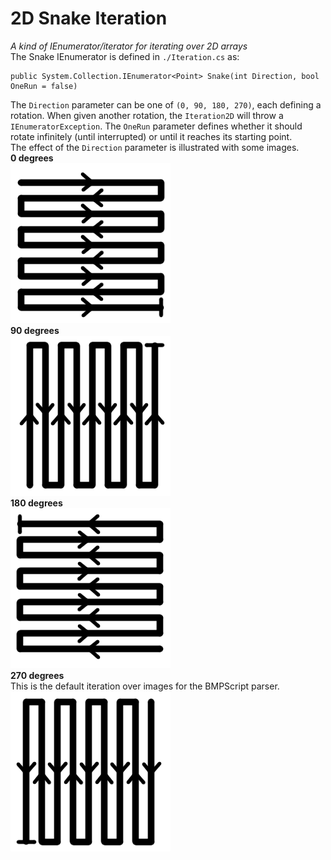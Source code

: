 # 2D Snake Iteration
*A kind of IEnumerator/iterator for iterating over 2D arrays*  
The Snake IEnumerator is defined in ``./Iteration.cs`` as:  
```
public System.Collection.IEnumerator<Point> Snake(int Direction, bool OneRun = false)
```
The ``Direction`` parameter can be one of ``(0, 90, 180, 270)``, each defining a rotation. When given another rotation, the ``Iteration2D`` will throw a ``IEnumeratorException``. The ``OneRun`` parameter defines whether it should rotate infinitely (until interrupted) or until it reaches its starting point.  
The effect of the ``Direction`` parameter is illustrated with some images.  
**0 degrees**  
![Starting at the upper left cell, then going to the right, turning down at the end of the first row.](https://github.com/jay-tux/BMPScript/blob/master/help/0.png  "0 degrees snake")  
**90 degrees**  
![Starting at the lower left cell, then going up, turning right at the top of the first column.](https://github.com/jay-tux/BMPScript/blob/master/help/90.png  "90 degrees snake")  
**180 degrees**  
![Starting at the lower right cell, then going to the left, turning up at the beginning of the last row.](https://github.com/jay-tux/BMPScript/blob/master/help/180.png  "180 degrees snake")  
**270 degrees**  
This is the default iteration over images for the BMPScript parser.  
![Starting at the upper right cell, then going down, turning left at the bottom of the last column.](https://github.com/jay-tux/BMPScript/blob/master/help/orderofexec.png  "270 degrees snake")  
